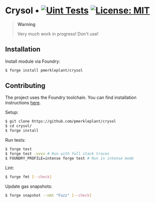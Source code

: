 # Crysol • [![Uint Tests](https://github.com/pmerkleplant/crysol/actions/workflows/unit-tests.yml/badge.svg)](https://github.com/pmerkleplant/crysol/actions/workflows/unit-tests.yml) [![License: MIT](https://img.shields.io/badge/License-MIT-yellow.svg)](https://opensource.org/licenses/MIT)

> **Warning**
>
> Very much work in progress! Don't use!

## Installation

Install module via Foundry:

```bash
$ forge install pmerkleplant/crysol
```

## Contributing

The project uses the Foundry toolchain. You can find installation instructions [here](https://getfoundry.sh/).

Setup:

```bash
$ git clone https://github.com/pmerkleplant/crysol
$ cd crysol/
$ forge install
```

Run tests:

```bash
$ forge test
$ forge test -vvvv # Run with full stack traces
$ FOUNDRY_PROFILE=intense forge test # Run in intense mode
```

Lint:

```bash
$ forge fmt [--check]
```

Update gas snapshots:

```bash
$ forge snapshot --nmt "Fuzz" [--check]
```
